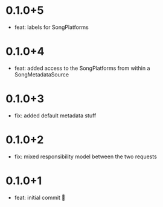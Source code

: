 # 0.1.0+5

- feat: labels for SongPlatforms

# 0.1.0+4

- feat: added access to the SongPlatforms from within a SongMetadataSource

# 0.1.0+3

- fix: added default metadata stuff

# 0.1.0+2

- fix: mixed responsibility model between the two requests

# 0.1.0+1

- feat: initial commit 🎉
